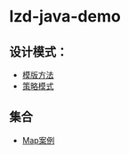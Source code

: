 # lzd-java-demo

## 设计模式：

- [模版方法](模式)
- [策略模式](模式)

## 集合

- [Map案例](./others/src/main/java/collect/MapDemo.java)
